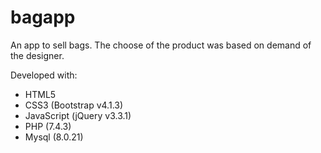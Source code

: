 # bagapp

An app to sell bags. The choose of the product was based on demand of the designer.

Developed with:  
* HTML5
* CSS3 (Bootstrap v4.1.3)
* JavaScript (jQuery v3.3.1)
* PHP (7.4.3)
* Mysql (8.0.21)
